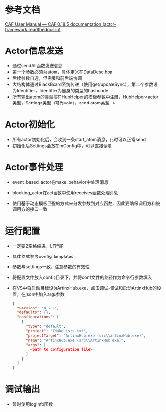 

# 参考文档

[CAF User Manual — CAF 0.18.5 documentation (actor-framework.readthedocs.io)](https://actor-framework.readthedocs.io/en/stable/index.html)

# Actor信息发送

+ 通过sendAll函数发送信息
+ 第一个参数必须为atom，具体定义在DataDesc.hpp
+ 后续参数自选，但需要和前后端协调
+ 大结构体通过BlackBoard系统传递（使用get/updateSync），第二个参数设为Identifier，Identifier为自身的类型的hashcode
+ 所有输出atom的类型需在HubHelper的模板参数中注册，HubHelper\<actor类型，Settings类型（可为void），send atom类型...\>

# Actor初始化

+ 所有actor初始化后，会收到一条start_atom消息，此时可以正常send
+ 初始化后Settings会放在mConfig中，可以直接读取

# Actor事件处理

+ event_based_actor在make_behavior中处理消息

+ blocking_actor在act函数中使用receives函数处理消息
+ 使用基于动态模板匹配的方式来分发参数到对应函数，因此要确保调用方和被调用方的接口一致

# 运行配置

+ 一定要2空格缩进，LF行尾

+ 具体格式参考config_templates

+ 参数与settings一致，注意参数的有效性

+ 将配置文件放入config目录下，并将conf文件的路径作为命令行参数填入

+ 在VS中将启动目标设为ArtinxHub.exe，点击调试-调试和启动ArtinxHub的设置，在json中加入args参数

  ```json
  {
    "version": "0.2.1",
    "defaults": {},
    "configurations": [
      {
        "type": "default",
        "project": "CMakeLists.txt",
        "projectTarget": "ArtinxHub.exe (src\\ArtinxHub.exe)",
        "name": "ArtinxHub.exe (src\\ArtinxHub.exe)",
        "args": [
          <path to configuration file>
        ]
      }
    ]
  }
  ```

  

# 调试输出

+ 暂时使用logInfo函数
